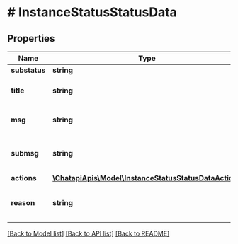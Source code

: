 # # InstanceStatusStatusData

## Properties

Name | Type | Description | Notes
------------ | ------------- | ------------- | -------------
**substatus** | **string** | Instance Substatus | [optional]
**title** | **string** | Status title in the language of the instance | [optional]
**msg** | **string** | Status message in the language of the instance | [optional]
**submsg** | **string** | Additional status message in the language of the instance | [optional]
**actions** | [**\ChatapiApis\Model\InstanceStatusStatusDataActions**](InstanceStatusStatusDataActions.md) |  | [optional]
**reason** | **string** | The reason why the instance is in \&quot;loading\&quot; status | [optional]

[[Back to Model list]](../../README.md#models) [[Back to API list]](../../README.md#endpoints) [[Back to README]](../../README.md)
